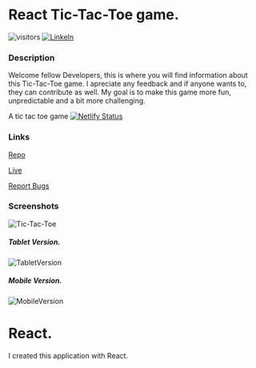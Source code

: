 # React Tic-Tac-Toe game.
![visitors](https://visitor-badge.glitch.me/badge?page_id=Bortiz1993.id)
[![LinkeIn](https://img.shields.io/badge/LinkedIn-brijido--zuniga--849981211%2F-blue)](https://www.linkedin.com/in/brijido-zuniga-849981211/)

### Description
Welcome fellow Developers, this is where you will find information about this Tic-Tac-Toe game. I apreciate any feedback and if anyone wants to, they can contribute as well. My goal is to make this game more fun, unpredictable and a bit more challenging.

A tic tac toe game
[![Netlify Status](https://api.netlify.com/api/v1/badges/974dbc81-0352-4a1e-9884-7835fcf83157/deploy-status)](https://app.netlify.com/sites/strong-nasturtium-0246a0/deploys)

### Links
[Repo](https://github.com/Bortiz1993/TestGame1)

[Live](https://ai-tic-tac-toe-game.netlify.app/)

[Report Bugs](https://github.com/Bortiz1993/TestGame1/issues)


### Screenshots
![Tic-Tac-Toe](https://user-images.githubusercontent.com/77209112/173255231-adb3263a-60ba-490a-8fbd-4972ce48d9e5.png)

##### Tablet Version.
![TabletVersion](https://user-images.githubusercontent.com/77209112/174504117-f7f59ce6-4114-4f98-a86f-7c23dbffcdf7.png)

##### Mobile Version.
![MobileVersion](https://user-images.githubusercontent.com/77209112/173254852-7db795e0-560f-4bf3-aca6-32d421e01c6c.png)









# React.
I created this application with React.


